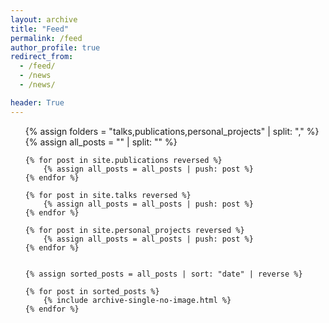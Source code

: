```yaml
---
layout: archive
title: "Feed"
permalink: /feed
author_profile: true
redirect_from:
  - /feed/
  - /news
  - /news/

header: True
---
```



<ul>
    {% assign folders = "talks,publications,personal_projects" | split: "," %}
    {% assign all_posts = "" | split: "" %}

    {% for post in site.publications reversed %}
        {% assign all_posts = all_posts | push: post %}
    {% endfor %}

    {% for post in site.talks reversed %}
        {% assign all_posts = all_posts | push: post %}
    {% endfor %}

    {% for post in site.personal_projects reversed %}
        {% assign all_posts = all_posts | push: post %}
    {% endfor %}


    {% assign sorted_posts = all_posts | sort: "date" | reverse %}

    {% for post in sorted_posts %}
        {% include archive-single-no-image.html %}
    {% endfor %}
</ul>